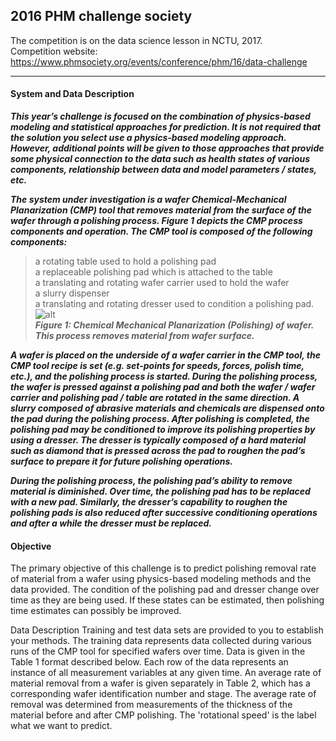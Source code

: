 ## 2016 PHM challenge society  

The competition is on the data science lesson in NCTU, 2017.  
Competition website: https://www.phmsociety.org/events/conference/phm/16/data-challenge  
***  
    
#### System and Data Description
***This year’s challenge is focused on the combination of physics-based modeling and statistical approaches for prediction. It is not required that the solution you select use a physics-based modeling approach. However, additional points will be given to those approaches that provide some physical connection to the data such as health states of various components, relationship between data and model parameters / states, etc.***  
  
***The system under investigation is a wafer Chemical-Mechanical Planarization (CMP) tool that removes material from the surface of the wafer through a polishing process. Figure 1 depicts the CMP process components and operation. The CMP tool is composed of the following components:***   
>a rotating table used to hold a polishing pad  
>a replaceable polishing pad which is attached to the table  
>a translating and rotating wafer carrier used to hold the wafer  
>a slurry dispenser  
>a translating and rotating dresser used to condition a polishing pad.  
![alt](https://www.phmsociety.org/sites/phmsociety.org/files/Fig1PHM16DataChallenge.png)  
***Figure 1: Chemical Mechanical Planarization (Polishing) of wafer. This process removes material from wafer surface.***
  
***A wafer is placed on the underside of a wafer carrier in the CMP tool, the CMP tool recipe is set (e.g. set-points for speeds, forces, polish time, etc.), and the polishing process is started. During the polishing process, the wafer is pressed against a polishing pad and both the wafer / wafer carrier and polishing pad / table are rotated in the same direction. A slurry composed of abrasive materials and chemicals are dispensed onto the pad during the polishing process. After polishing is completed, the polishing pad may be conditioned to improve its polishing properties by using a dresser. The dresser is typically composed of a hard material such as diamond that is pressed across the pad to roughen the pad’s surface to prepare it for future polishing operations.***  
  
***During the polishing process, the polishing pad’s ability to remove material is diminished. Over time, the polishing pad has to be replaced with a new pad. Similarly, the dresser’s capability to roughen the polishing pads is also reduced after successive conditioning operations and after a while the dresser must be replaced.***  
  
#### Objective  
The primary objective of this challenge is to predict polishing removal rate of material from a wafer using physics-based modeling methods and the data provided. The condition of the polishing pad and dresser change over time as they are being used. If these states can be estimated, then polishing time estimates can possibly be improved.

Data Description
Training and test data sets are provided to you to establish your methods. The training data represents data collected during various runs of the CMP tool for specified wafers over time. Data is given in the Table 1 format described below. Each row of the data represents an instance of all measurement variables at any given time. An average rate of material removal from a wafer is given separately in Table 2, which has a corresponding wafer identification number and stage. The average rate of removal was determined from measurements of the thickness of the material before and after CMP polishing. 
The 'rotational speed' is the label what we want to predict.  


